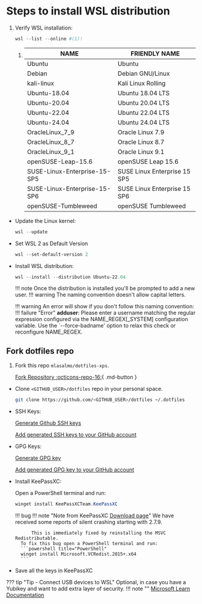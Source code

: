 # Steps to install WSL distribution

1. Verify WSL installation:

    ```powershell title="PowerShell"
    wsl --list --online #(1)!
    ```

    1. | NAME                         | FRIENDLY NAME                |
       | ---------------------------- | ---------------------------- |
       | Ubuntu                       | Ubuntu                       |
       | Debian                       | Debian GNU/Linux             |
       | kali-linux                   | Kali Linux Rolling           |
       | Ubuntu-18.04                 | Ubuntu 18.04 LTS             |
       | Ubuntu-20.04                 | Ubuntu 20.04 LTS             |
       | Ubuntu-22.04                 | Ubuntu 22.04 LTS             |
       | Ubuntu-24.04                 | Ubuntu 24.04 LTS             |
       | OracleLinux_7_9              | Oracle Linux 7.9             |
       | OracleLinux_8_7              | Oracle Linux 8.7             |
       | OracleLinux_9_1              | Oracle Linux 9.1             |
       | openSUSE-Leap-15.6           | openSUSE Leap 15.6           |
       | SUSE-Linux-Enterprise-15-SP5 | SUSE Linux Enterprise 15 SP5 |
       | SUSE-Linux-Enterprise-15-SP6 | SUSE Linux Enterprise 15 SP6 |
       | openSUSE-Tumbleweed          | openSUSE Tumbleweed          |

* Update the Linux kernel:

    ```powershell title="PowerShell"
    wsl --update
    ```

* Set WSL 2 as Default Version

    ```powershell title="PowerShell"
    wsl --set-default-version 2
    ```

* Install WSL distribution:

    ```powershell title="PowerShell"
    wsl --install --distribution Ubuntu-22.04
    ```

    !!! note
        Once the distribution is installed you'll be prompted to add a new user.
        !!! warning
            The naming convention doesn't allow capital letters.

    !!! warning
        An error will show if you don't follow this naming convention:
        !!! failure "Error"
            **adduser**: Please enter a username matching the regular expression configured
            via the NAME_REGEX[_SYSTEM] configuration variable.  Use the `--force-badname'
            option to relax this check or reconfigure NAME_REGEX.

## Fork dotfiles repo

1. Fork this repo `mlasalmo/dotfiles-xps`.

    [Fork Repository :octicons-repo-16:](https://github.com/mlasalmo/dotfiles/fork){ .md-button }

* Clone `<GITHUB_USER>/dotfiles` repo in your personal space.

    ```sh
    git clone https://github.com/<GITHUB_USER>/dotfiles ~/.dotfiles
    ```

* SSH Keys:

    [Generate Github SSH keys](https://docs.github.com/en/authentication/connecting-to-github-with-ssh/generating-a-new-ssh-key-and-adding-it-to-the-ssh-agent)

    [Add generated SSH keys to your GitHub account](https://docs.github.com/en/authentication/connecting-to-github-with-ssh/adding-a-new-ssh-key-to-your-github-account)

* GPG Keys:

    [Generate GPG key](https://docs.github.com/en/authentication/managing-commit-signature-verification/generating-a-new-gpg-key)

    [Add generated GPG key to your GitHub account](https://docs.github.com/en/authentication/managing-commit-signature-verification/adding-a-gpg-key-to-your-github-account)

* Install KeePassXC:

    Open a PowerShell terminal and run:

    ```powershell title="PowerShell"
    winget install KeePassXCTeam.KeePassXC
    ```

    !!! bug
        !!! note "Note from KeePassXC [Download page](https://keepassxc.org/download/#windows)"
            We have received some reports of silent crashing starting with 2.7.9.

            This is immediately fixed by reinstalling the MSVC Redistributable.
        To fix this bug open a PowerShell terminal and run:
        ```powershell title="PowerShell"
        winget install Microsoft.VCRedist.2015+.x64
        ```

* Save all the keys in KeePassXC

??? tip "Tip - Connect USB devices to WSL"
    Optional, in case you have a Yubikey and want to add extra layer of security.
    !!! note ""
        [Microsoft Learn Documentation](https://learn.microsoft.com/en-us/windows/wsl/connect-usb)
